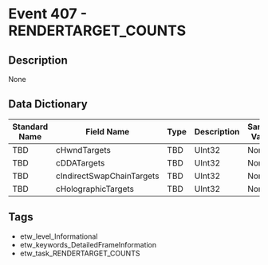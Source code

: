 # Event 407 - RENDERTARGET_COUNTS

## Description
None

## Data Dictionary
|Standard Name|Field Name|Type|Description|Sample Value|
|---|---|---|---|---|
|TBD|cHwndTargets|TBD|UInt32|None|None|
|TBD|cDDATargets|TBD|UInt32|None|None|
|TBD|cIndirectSwapChainTargets|TBD|UInt32|None|None|
|TBD|cHolographicTargets|TBD|UInt32|None|None|

## Tags
* etw_level_Informational
* etw_keywords_DetailedFrameInformation
* etw_task_RENDERTARGET_COUNTS
